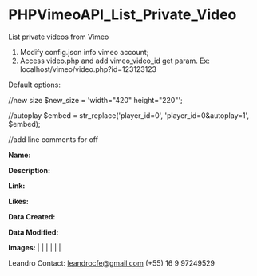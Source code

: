 # PHPVimeoAPI_List_Private_Video
List private videos from Vimeo

1) Modify config.json info vimeo account;
2) Access video.php and add vimeo_video_id get param. Ex: localhost/vimeo/video.php?id=123123123

Default options:

//new size
$new_size = 'width="420" height="220"';

//autoplay
$embed = str_replace('player_id=0', 'player_id=0&autoplay=1', $embed);

//add line comments for off

<Html>

<html>
	<head>
		<title>Vimeo Vídeo</title>
	</head>
	<body>
		<div><?php echo $embed ?></div>
		<div>
			<p><b>Name: </b><?php print_r($me["body"]["name"]); ?></p>
			<p><b>Description: </b><?php print_r($me["body"]["description"]); ?></p>
			<p><b>Link: </b><?php print_r($me["body"]["link"]); ?></p>
			<p><b>Likes: </b><?php print_r($me["body"]["embed"]["buttons"]["like"]); ?></p>
			<p><b>Data Created: </b><?php print_r($me["body"]["created_time"]); ?></p>
			<p><b>Data Modified: </b><?php print_r($me["body"]["modified_time"]); ?></p>
			<p><b>Images: </b>
				<?php print_r($me["body"]["pictures"]["uri"]); ?> |
				<?php print_r($me["body"]["pictures"]["sizes"][0]["link"]); ?> |
				<?php print_r($me["body"]["pictures"]["sizes"][1]["link"]); ?> |
				<?php print_r($me["body"]["pictures"]["sizes"][2]["link"]); ?> |
				<?php print_r($me["body"]["pictures"]["sizes"][3]["link"]); ?> |
				<?php print_r($me["body"]["pictures"]["sizes"][4]["link"]); ?> |
				<?php print_r($me["body"]["pictures"]["sizes"][5]["link"]); ?>
				</p>
		</div>
		<div><?php //print_r($me); //use for show all options ?></div>
	</body>
</html>

Leandro
Contact: leandrocfe@gmail.com (+55) 16 9 97249529
